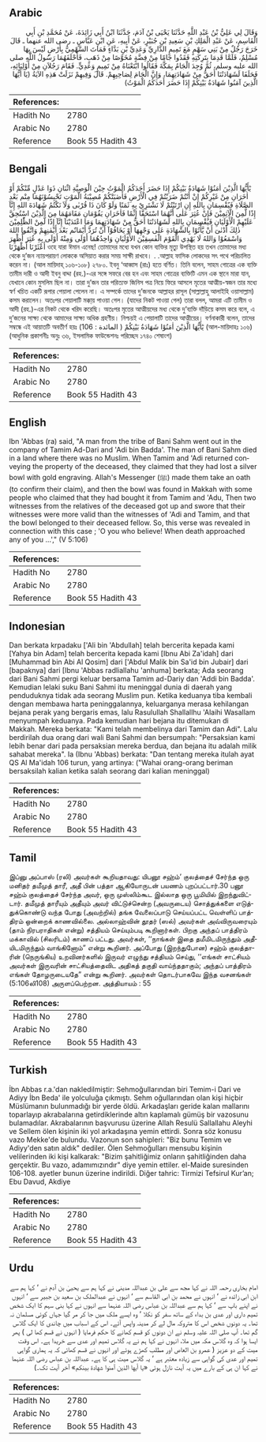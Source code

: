 ## Arabic


<div dir="rtl" lang="ar" style={{fontSize:'larger',backgroundColor:'#f8f9fa',padding:20}}>
وَقَالَ لِي عَلِيُّ بْنُ عَبْدِ اللَّهِ حَدَّثَنَا يَحْيَى بْنُ آدَمَ، حَدَّثَنَا ابْنُ أَبِي زَائِدَةَ، عَنْ مُحَمَّدِ بْنِ أَبِي الْقَاسِمِ، عَنْ عَبْدِ الْمَلِكِ بْنِ سَعِيدِ بْنِ جُبَيْرٍ، عَنْ أَبِيهِ، عَنِ ابْنِ عَبَّاسٍ ـ رضى الله عنهما ـ قَالَ خَرَجَ رَجُلٌ مِنْ بَنِي سَهْمٍ مَعَ تَمِيمٍ الدَّارِيِّ وَعَدِيِّ بْنِ بَدَّاءٍ فَمَاتَ السَّهْمِيُّ بِأَرْضٍ لَيْسَ بِهَا مُسْلِمٌ، فَلَمَّا قَدِمَا بِتَرِكَتِهِ فَقَدُوا جَامًا مِنْ فِضَّةٍ مُخَوَّصًا مِنْ ذَهَبٍ، فَأَحْلَفَهُمَا رَسُولُ اللَّهِ صلى الله عليه وسلم، ثُمَّ وُجِدَ الْجَامُ بِمَكَّةَ فَقَالُوا ابْتَعْنَاهُ مِنْ تَمِيمٍ وَعَدِيٍّ‏.‏ فَقَامَ رَجُلاَنِ مِنْ أَوْلِيَائِهِ، فَحَلَفَا لَشَهَادَتُنَا أَحَقُّ مِنْ شَهَادَتِهِمَا، وَإِنَّ الْجَامَ لِصَاحِبِهِمْ‏.‏ قَالَ وَفِيهِمْ نَزَلَتْ هَذِهِ الآيَةُ ‏(‏يَا أَيُّهَا الَّذِينَ آمَنُوا شَهَادَةُ بَيْنِكُمْ ‏إِذَا حَضَرَ أَحَدَكُمُ الْمَوْتُ)‏
</div>
<div style={{backgroundColor:'#f8f9fa',padding:20, marginBottom: 10}}><table> <thead> <tr> <th>References:</th> <th></th> </tr> </thead> <tbody><tr><td>Hadith No</td><td>2780</td></tr><tr><td>Arabic No</td><td>2780</td></tr><tr><td>Reference</td><td>Book 55 Hadith 43</td></tr></tbody></table></div>

## Bengali


<div dir="ltr" lang="bn" style={{fontSize:'larger',backgroundColor:'#f8f9fa',padding:20}}>
يٰٓأَيُّهَا الَّذِيْنَ اٰمَنُوْا شَهَادَةُ بَيْنِكُمْ إِذَا حَضَرَ أَحَدَكُمُ الْمَوْتُ حِيْنَ الْوَصِيَّةِ اثْنَانِ ذَوَا عَدْلٍ مِّنْكُمْ أَوْ اٰخَرَانِ مِنْ غَيْرِكُمْ إِنْ أَنْتُمْ ضَرَبْتُمْ فِي الْأَرْضِ فَأَصٰبَتْكُمْ مُصِيْبَةُ الْمَوْتِ تَحْبِسُوْنَهُمَا مِنْم بَعْدِ الصَّلَاةِ فَيُقْسِمَانِ بِاللهِ إِنِ ارْتَبْتُمْ لَا نَشْتَرِيْ بِهِ ثَمَنًا وَلَوْ كَانَ ذَا قُرْبٰى وَلَاَ نَكْتُمُ شَهَادَةَ اللهِ إِنَّآ إِذًا لَّمِنَ الْآثِمِيْنَ فَإِنْ عُثِرَ عَلٰى أَنَّهُمَا اسْتَحَقَّا إِثْمًا فَاٰخَرَانِ يَقُوْمَانِ مَقَامَهُمَا مِنَ الَّذِيْنَ اسْتُحِقَّ عَلَيْهِمْ الْأَوْلَيَانِ فَيُقْسِمَانِ بِاللهِ لَشَهَادَتُنَا أَحَقُّ مِنْ شَهَادَتِهِمَا وَمَا اعْتَدَيْنَآ إِنَّآ إِذًا لَّمِنْ الظّٰلِمِيْنَ ذٰلِكَ أَدْنٰىٓ أَنْ يَّأْتُوْا بِالشَّهَادَةِ عَلٰى وَجْهِهَا أَوْ يَخَافُوْآ أَنْ تُرَدَّ أَيْمَانٌم بَعْدَ أَيْمٰنِهِمْ وَاتَّقُوا اللهَ وَاسْمَعُوْا وَاللهُ لَا يَهْدِي الْقَوْمَ الْفٰسِقِيْنَ الأَوْلَيَانِ وَاحِدُهُمَا أَوْلَى وَمِنْهُ أَوْلَى بِهِ عُثِرَ أُظْهِرَ أَعْثَرْنَا أَظْهَرْنَا ওহে যারা ঈমান এনেছ! তোমাদের মধ্যে যখন কোন ব্যক্তির মৃত্যু উপস্থিত হয় তখন তোমাদের মধ্য থেকে দু’জন ন্যায়পরায়ণ লোককে অসিয়াত করার সময় সাক্ষী রাখবে। . .আল্লাহ ফাসিক লোকদের সৎ পথে পরিচালিত করেন না। (আল মায়িদাহ্ ১০৬-১০৮) ২৭৮০. ইবনু ‘আব্বাস (রাঃ) হতে বর্ণিত। তিনি বলেন, সাহম গোত্রের এক ব্যক্তি তামীম দারী ও আদী ইবনু বাদ্দা (রহ.)-এর সঙ্গে সফরে বের হন এবং সাহম গোত্রের ব্যক্তিটি এমন এক স্থানে মারা যান, যেখানে কোন মুসলিম ছিল না। তারা দু’জন তার পরিত্যক্ত জিনিস পত্র নিয়ে ফিরে আসলে মৃতের আত্মীয়-স্বজন তার মধ্যে স্বর্ণ খচিত একটি রূপার পেয়ালা পেলেন না। এ সম্পর্কে তাদের দু’জনকে আল্লাহর রাসূল (সাল্লাল্লাহু আলাইহি ওয়াসাল্লাম) কসম করালেন। অতঃপর পেয়ালাটি মক্কা্য় পাওয়া গেল। (যাদের নিকট পাওয়া গেল) তারা বলল, আমরা এটি তামীম ও আদী (রহ.)-এর নিকট থেকে খরিদ করেছি। অতঃপর মৃতের আত্মীয়দের মধ্য থেকে দু’ব্যক্তি দাঁড়িয়ে কসম করে বলে, এ দু’জনের সাক্ষ্য থেকে আমাদের সাক্ষ্য অধিক গ্রহণীয়। নিশ্চয়ই এ পেয়ালাটি তাদের আত্মীয়ের। বর্ণনাকারী বলেন, তাদের সম্বন্ধে এই আয়াতটি অবতীর্ণ হয়ঃ يٰٓأَيُّهَا الَّذِيْنَ اٰمَنُوْا شَهَادَةُ بَيْنِكُمْ ( المائدة : 106) (আল-মায়িদাহঃ ১০৬) (আধুনিক প্রকাশনীঃ অনুঃ ৩৬, ইসলামিক ফাউন্ডেশনঃ পরিচ্ছেদ ১৭৪০ শেষাংশ)
</div>
<div style={{backgroundColor:'#f8f9fa',padding:20, marginBottom: 10}}><table> <thead> <tr> <th>References:</th> <th></th> </tr> </thead> <tbody><tr><td>Hadith No</td><td>2780</td></tr><tr><td>Arabic No</td><td>2780</td></tr><tr><td>Reference</td><td>Book 55 Hadith 43</td></tr></tbody></table></div>

## English


<div dir="ltr" lang="en" style={{fontSize:'larger',backgroundColor:'#f8f9fa',padding:20}}>
Ibn 'Abbas (ra) said, "A man from the tribe of Bani Sahm went out in the company of Tamim Ad-Dari and 'Adi bin Badda'. The man of Bani Sahm died in a land where there was no Muslim. When Tamim and 'Adi returned conveying the property of the deceased, they claimed that they had lost a silver bowl with gold engraving. Allah's Messenger (ﷺ) made them take an oath (to confirm their claim), and then the bowl was found in Makkah with some people who claimed that they had bought it from Tamim and 'Adu, Then two witnesses from the relatives of the deceased got up and swore that their witnesses were more valid than the witnesses of 'Adi and Tamim, and that the bowl belonged to their deceased fellow. So, this verse was revealed in connection with this case ; 'O you who believe! When death approached any of you ...'," (V 5:106)
</div>
<div style={{backgroundColor:'#f8f9fa',padding:20, marginBottom: 10}}><table> <thead> <tr> <th>References:</th> <th></th> </tr> </thead> <tbody><tr><td>Hadith No</td><td>2780</td></tr><tr><td>Arabic No</td><td>2780</td></tr><tr><td>Reference</td><td>Book 55 Hadith 43</td></tr></tbody></table></div>

## Indonesian


<div dir="ltr" lang="id" style={{fontSize:'larger',backgroundColor:'#f8f9fa',padding:20}}>
Dan berkata krpadaku ['Ali bin 'Abdullah] telah bercerita kepada kami [Yahya bin Adam] telah bercerita kepada kami [Ibnu Abi Za'idah] dari [Muhammad bin Abi Al Qosim] dari ['Abdul Malik bin Sa'id bin Jubair] dari [bapaknya] dari [Ibnu 'Abbas radliallahu 'anhuma] berkata; Ada seorang dari Bani Sahmi pergi keluar bersama Tamim ad-Dariy dan 'Addi bin Badda'. Kemudian lelaki suku Bani Sahmi itu meninggal dunia di daerah yang penduduknya tidak ada seorang Muslim pun. Ketika keduanya tiba kembali dengan membawa harta peninggalannya, keluarganya merasa kehilangan bejana perak yang bergaris emas, lalu Rasulullah Shallallhu 'Alaihi Wasallam menyumpah keduanya. Pada kemudian hari bejana itu ditemukan di Makkah. Mereka berkata: "Kami telah membelinya dari Tamim dan Adi". Lalu berdirilah dua orang dari wali Bani Sahmi dan bersumpah: "Persaksian kami lebih benar dari pada persaksian mereka berdua, dan bejana itu adalah milik sahabat mereka". Ia (Ibnu 'Abbas) berkata: "Dan tentang mereka itulah ayat QS Al Ma'idah 106 turun, yang artinya: ("Wahai orang-orang beriman bersaksilah kalian ketika salah seorang dari kalian meninggal)
</div>
<div style={{backgroundColor:'#f8f9fa',padding:20, marginBottom: 10}}><table> <thead> <tr> <th>References:</th> <th></th> </tr> </thead> <tbody><tr><td>Hadith No</td><td>2780</td></tr><tr><td>Arabic No</td><td>2780</td></tr><tr><td>Reference</td><td>Book 55 Hadith 43</td></tr></tbody></table></div>

## Tamil


<div dir="ltr" lang="ta" style={{fontSize:'larger',backgroundColor:'#f8f9fa',padding:20}}>
இப்னு அப்பாஸ் (ரலி) அவர்கள் கூறியதாவது: யிபனூ சஹ்ம்’ குலத்தைச் சேர்ந்த ஒரு மனிதர் தமீமுத் தாரீ, அதீ பின் பத்தா ஆகியோருடன் பயணம் புறப்பட்டார்.30 பனூ சஹ்ம் குலத்தைச் சேர்ந்த அவர், ஒரு முஸ்லிம்கூட இல்லாத ஒரு பூமியில் இறந்துவிட்டார். தமீமுத் தாரீயும் அதீயும் அவர் விட்டுச்சென்ற (அவருடைய) சொத்துக்களை எடுத்துக்கொண்டு வந்த போது (அவற்றில்) தங்க வேலைப்பாடு செய்யப்பட்ட வெள்ளிப் பாத்திரம் ஒன்றைக் காணவில்லை. அல்லாஹ்வின் தூதர் (ஸல்) அவர்கள் அவ்விருவரையும் (தாம் நிரபராதிகள் என்று) சத்தியம் செய்யும்படி கூறினார்கள். பிறகு அந்தப் பாத்திரம் மக்காவில் (சிலரிடம்) காணப் பட்டது. அவர்கள், ‘‘நாங்கள் இதை தமீமிடமிருந்தும் அதீயிடமிருந்தும் வாங்கினோம்” என்று கூறினர். அப்போது (இறந்துபோன) சஹ்ம் குலத்தாரின் (நெருங்கிய) உறவினர்களில் இருவர் எழுந்து சத்தியம் செய்து, ‘‘எங்கள் சாட்சியம் அவர்கள் இருவரின் சாட்சியத்தைவிட அதிகத் தகுதி வாய்ந்ததாகும்; அந்தப் பாத்திரம் எங்கள் தோழருடையதே” என்று கூறினர். அவர்கள் தொடர்பாகவே இந்த வசனங்கள் (5:106லி108) அருளப்பெற்றன. அத்தியாயம் : 55
</div>
<div style={{backgroundColor:'#f8f9fa',padding:20, marginBottom: 10}}><table> <thead> <tr> <th>References:</th> <th></th> </tr> </thead> <tbody><tr><td>Hadith No</td><td>2780</td></tr><tr><td>Arabic No</td><td>2780</td></tr><tr><td>Reference</td><td>Book 55 Hadith 43</td></tr></tbody></table></div>

## Turkish


<div dir="ltr" lang="tr" style={{fontSize:'larger',backgroundColor:'#f8f9fa',padding:20}}>
İbn Abbas r.a.'dan nakledilmiştir: Sehmoğullarından biri Temim-i Dari ve Adiyy İbn Beda' ile yolculuğa çıkmıştı. Sehm oğullarından olan kişi hiçbir Müslümanın bulunmadığı bir yerde öldü. Arkadaşları geride kalan mallarını toparlayıp akrabalarına getirdiklerinde altın kaplamalı gümüş bir vazosunu bulamadılar. Akrabalarının başvurusu üzerine Allah Resulü Sallallahu Aleyhi ve Sellem ölen kişinin iki yol arkadaşına yemin ettirdi. Sonra söz konusu vazo Mekke'de bulundu. Vazonun son sahipleri: "Biz bunu Temim ve Adiyy'den satın aldık" dediler. Ölen Sehmoğulları mensubu kişinin velilerinden iki kişi kalkarak: "Bizim şahitliğimiz onların şahitliğinden daha gerçektir. Bu vazo, adamımızındır" diye yemin ettiler. el-Maide suresinden 106-108. ayetler bunun üzerine indirildi. Diğer tahric: Tirmizi Tefsirul Kur’an; Ebu Davud, Akdiye
</div>
<div style={{backgroundColor:'#f8f9fa',padding:20, marginBottom: 10}}><table> <thead> <tr> <th>References:</th> <th></th> </tr> </thead> <tbody><tr><td>Hadith No</td><td>2780</td></tr><tr><td>Arabic No</td><td>2780</td></tr><tr><td>Reference</td><td>Book 55 Hadith 43</td></tr></tbody></table></div>

## Urdu


<div dir="rtl" lang="ur" style={{fontSize:'larger',backgroundColor:'#f8f9fa',padding:20}}>
امام بخاری رحمہ اللہ نے کہا مجھ سے علی بن عبداللہ مدینی نے کہا ہم سے یحییٰ بن آدم نے ‘ کہا ہم سے ابن ابی زائدہ نے ‘ انہوں نے محمد بن ابی القاسم سے ‘ انہوں نے عبدالملک بن سعید بن جبیر سے ‘ انہوں نے اپنے باپ سے ‘ کہا ہم سے عبداللہ بن عباس رضی اللہ عنہما سے انہوں نے کہا بنی سہم کا ایک شخص تمیم داری اور عدی بن بداء کے ساتھ سفر کو نکلا ‘ وہ ایسے ملک میں جا کر مر گیا جہاں کوئی مسلمان نہ تھا۔ یہ دونوں شخص اس کا متروکہ مال لے کر مدینہ واپس آئے۔ اس کے اسباب میں چاندی کا ایک گلاس گم تھا۔ آپ صلی اللہ علیہ وسلم نے ان دونوں کو قسم کھانے کا حکم فرمایا ( انہوں نے قسم کھا لی ) پھر ایسا ہوا کہ وہ گلاس مکہ میں ملا، انہوں نے کہا ہم نے یہ گلاس تمیم اور عدی سے خریدا ہے۔ اس وقت میت کے دو عزیز ( عمرو بن العاص اور مطلب کھڑے ہوئے اور انہوں نے قسم کھائی کہ یہ ہماری گواہی تمیم اور عدی کی گواہی سے زیادہ معتبر ہے ‘ یہ گلاس میت ہی کا ہے۔ عبداللہ بن عباس رضی اللہ عنہما نے کہا ان ہی کے بارے میں یہ آیت نازل ہوئی «يا أيها الذين آمنوا شهادة بينكم‏» آخر آیت تک۔)
</div>
<div style={{backgroundColor:'#f8f9fa',padding:20, marginBottom: 10}}><table> <thead> <tr> <th>References:</th> <th></th> </tr> </thead> <tbody><tr><td>Hadith No</td><td>2780</td></tr><tr><td>Arabic No</td><td>2780</td></tr><tr><td>Reference</td><td>Book 55 Hadith 43</td></tr></tbody></table></div>